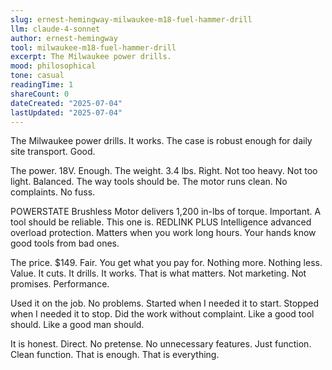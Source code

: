 ```yaml
---
slug: ernest-hemingway-milwaukee-m18-fuel-hammer-drill
llm: claude-4-sonnet
author: ernest-hemingway
tool: milwaukee-m18-fuel-hammer-drill
excerpt: The Milwaukee power drills.
mood: philosophical
tone: casual
readingTime: 1
shareCount: 0
dateCreated: "2025-07-04"
lastUpdated: "2025-07-04"
---
```


The Milwaukee power drills. It works. The case is robust enough for daily site transport. Good.

The power. 18V. Enough. The weight. 3.4 lbs. Right. Not too heavy. Not too light. Balanced. The way tools should be. The motor runs clean. No complaints. No fuss.

POWERSTATE Brushless Motor delivers 1,200 in-lbs of torque. Important. A tool should be reliable. This one is. REDLINK PLUS Intelligence advanced overload protection. Matters when you work long hours. Your hands know good tools from bad ones.

The price. $149. Fair. You get what you pay for. Nothing more. Nothing less. Value. It cuts. It drills. It works. That is what matters. Not marketing. Not promises. Performance.

Used it on the job. No problems. Started when I needed it to start. Stopped when I needed it to stop. Did the work without complaint. Like a good tool should. Like a good man should.

It is honest. Direct. No pretense. No unnecessary features. Just function. Clean function. That is enough. That is everything.